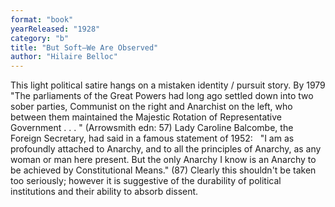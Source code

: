 ```yaml
---
format: "book"
yearReleased: "1928"
category: "b"
title: "But Soft—We Are Observed"
author: "Hilaire Belloc"
---
```

This light political satire hangs on a mistaken identity /  pursuit story. By 1979 "The parliaments of the Great Powers had long ago settled  down into two sober parties, Communist on the right and Anarchist on the left,  who between them maintained the Majestic Rotation of Representative Government .  . . " (Arrowsmith edn: 57) Lady Caroline Balcombe, the Foreign Secretary, had  said in a famous statement of 1952:
 
"I am as profoundly attached to Anarchy, and to all the  principles of Anarchy, as any woman or man here present. But the only Anarchy I  know is an Anarchy to be achieved by Constitutional Means." (87)
Clearly this shouldn't be taken too seriously; however it  is suggestive of the durability of political institutions and their ability to  absorb dissent.
 